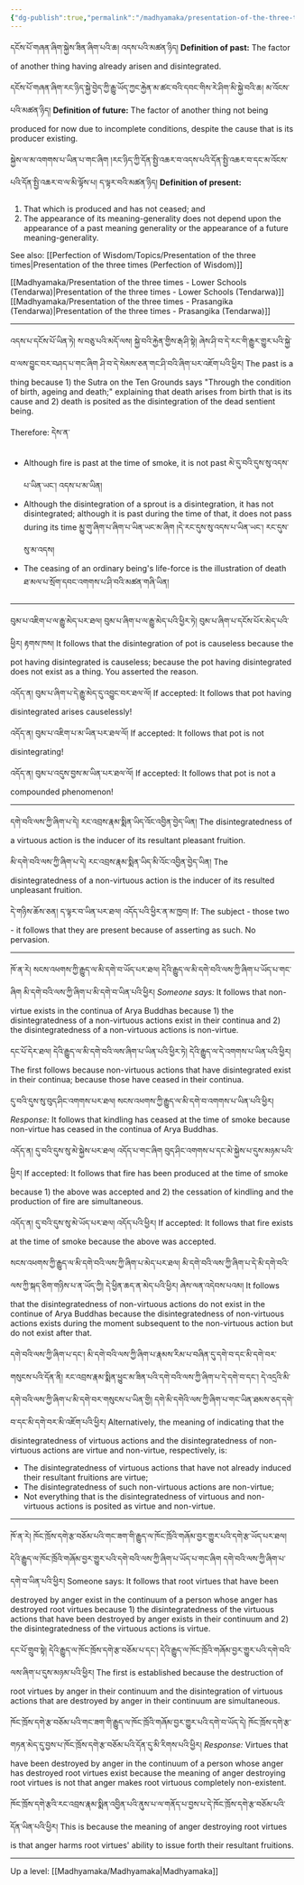 ```yaml
---
{"dg-publish":true,"permalink":"/madhyamaka/presentation-of-the-three-times-disintegratedness/"}
---
```


དངོས་པོ་གཞན་ཞིག་སྐྱེས་ཟིན་ཞིག་པའི་ཆ། འདས་པའི་མཚན་ཉིད།
**Definition of past:** The factor of another thing having already arisen and disintegrated.

དངོས་པོ་གཞན་ཞིག་རང་ཉིད་སྐྱེ་བྱེད་ཀྱི་རྒྱུ་ཡོད་ཀྱང་རྐྱེན་མ་ཚང་བའི་དབང་གིས་རེ་ཤིག་མི་སྐྱེ་བའི་ཆ། མ་འོངས་པའི་མཚན་ཉིད། 
**Definition of future:** The factor of another thing not being produced for now due to incomplete conditions, despite the cause that is its producer existing.

སྐྱེས་ལ་མ་འགགས་པ་ཡིན་པ་གང་ཞིག །རང་ཉིད་ཀྱི་དོན་སྤྱི་འཆར་བ་འདས་པའི་དོན་སྤྱི་འཆར་བ་དང་མ་འོངས་པའི་དོན་སྤྱི་འཆར་བ་ལ་མི་ལྟོས་པ། 
ད་ལྟར་བའི་མཚན་ཉིད།
**Definition of present:**
1. That which is produced and has not ceased; and
2. The appearance of its meaning-generality does not depend upon the appearance of a past meaning generality or the appearance of a future meaning-generality.

See also: [[Perfection of Wisdom/Topics/Presentation of the three times\|Presentation of the three times (Perfection of Wisdom)]]

[[Madhyamaka/Presentation of the three times - Lower Schools (Tendarwa)\|Presentation of the three times - Lower Schools (Tendarwa)]]
[[Madhyamaka/Presentation of the three times - Prasangika (Tendarwa)\|Presentation of the three times - Prasangika (Tendarwa)]]


---
འདས་པ་དངོས་པོ་ཡིན་ཏེ། ས་བཅུ་པའི་མདོ་ལས། སྐྱེ་བའི་རྐྱེན་གྱིས་རྒ་ཤི་སྟེ། ཞེས་ཤི་བ་དེ་རང་གི་རྒྱུར་གྱུར་པའི་སྐྱེ་བ་ལས་བྱུང་བར་བཤད་པ་གང་ཞིག 
ཤི་བ་དེ་སེམས་ཅན་གང་ཤི་བའི་ཞིག་པར་འཇོག་པའི་ཕྱིར། 
The past is a thing because 1) the Sutra on the Ten Grounds says "Through the condition of birth, ageing and death;" explaining that death arises from birth that is its cause and 2) death is posited as the disintegration of the dead sentient being.

Therefore: དེས་ན་
- Although fire is past at the time of smoke, it is not past མེ་དུ་བའི་དུས་སུ་འདས་པ་ཡིན་ཡང་། འདས་པ་མ་ཡིན།
- Although the disintegration of a sprout is a disintegration, it has not disintegrated; although it is past during the time of that, it does not pass during its time
  མྱུ་གུ་ཞིག་པ་ཞིག་པ་ཡིན་ཡང་མ་ཞིག །དེ་རང་དུས་སུ་འདས་པ་ཡིན་ཡང་། རང་དུས་སུ་མ་འདས། 
- The ceasing of an ordinary being's life-force is the illustration of death
  ཐ་མལ་པ་སྲོག་དབང་འགགས་པ་ཤི་བའི་མཚན་གཞི་ཡིན།

---
བུམ་པ་འཇིག་པ་ལ་རྒྱུ་མེད་པར་ཐལ། བུམ་པ་ཞིག་པ་ལ་རྒྱུ་མེད་པའི་ཕྱིར་ཏེ། བུམ་པ་ཞིག་པ་དངོས་པོར་མེད་པའི་ཕྱིར། རྟགས་ཁས། 
It follows that the disintegration of pot is causeless because the pot having disintegrated is causeless; because the pot having disintegrated does not exist as a thing. You asserted the reason.

འདོད་ན། བུམ་པ་ཞིག་པ་དེ་རྒྱུ་མེད་དུ་འབྱུང་བར་ཐལ་ལོ།
If accepted: It follows that pot having disintegrated arises causelessly!

འདོད་ན། བུམ་པ་འཇིག་པ་མ་ཡིན་པར་ཐལ་ལོ།
If accepted: It follows that pot is not disintegrating!

འདོད་ན། བུམ་པ་འདུས་བྱས་མ་ཡིན་པར་ཐལ་ལོ།
If accepted: It follows that pot is not a compounded phenomenon!

---
དགེ་བའི་ལས་ཀྱི་ཞིག་པ་དེ། རང་འབྲས་རྣམ་སྨིན་ཡིད་འོང་འབྱིན་བྱེད་ཡིན། 
The disintegratedness of a virtuous action is the inducer of its resultant pleasant fruition.

མི་དགེ་བའི་ལས་ཀྱི་ཞིག་པ་དེ། རང་འབྲས་རྣམ་སྨིན་ཡིད་མི་འོང་འབྱིན་བྱེད་ཡིན།
The disintegratedness of a non-virtuous action is the inducer of its resulted unpleasant fruition.

དེ་གཉིས་ཆོས་ཅན། ད་ལྟར་བ་ཡིན་པར་ཐལ། འདོད་པའི་ཕྱིར་ན་མ་ཁྱབ།
If: The subject - those two - it follows that they are present because of asserting as such. No pervasion.

---
ཁོ་ན་རེ། སངས་འཕགས་ཀྱི་རྒྱུད་ལ་མི་དགེ་བ་ཡོད་པར་ཐལ། 
དེའི་རྒྱུད་ལ་མི་དགེ་བའི་ལས་ཀྱི་ཞིག་པ་ཡོད་པ་གང་ཞིག མི་དགེ་བའི་ལས་ཀྱི་ཞིག་པ་མི་དགེ་བ་ཡིན་པའི་ཕྱིར། 
*Someone says:* It follows that non-virtue exists in the continua of Arya Buddhas because 1) the disintegratedness of a non-virtuous actions exist in their continua and 2) the disintegratedness of a non-virtuous actions is non-virtue.

དང་པོ་དེར་ཐལ། དེའི་རྒྱུད་ལ་མི་དགེ་བའི་ལས་ཞིག་པ་ཡིན་པའི་ཕྱིར་ཏེ། དེའི་རྒྱུད་ལ་དེ་འགགས་པ་ཡིན་པའི་ཕྱིར།
The first follows because non-virtuous actions that have disintegrated exist in their continua; because those have ceased in their continua.

དུ་བའི་དུས་སུ་བུད་ཤིང་འགགས་པར་ཐལ། སངས་འཕགས་ཀྱི་རྒྱུད་ལ་མི་དགེ་བ་འགགས་པ་ཡིན་པའི་ཕྱིར། 
*Response:* It follows that kindling has ceased at the time of smoke because non-virtue has ceased in the continua of Arya Buddhas.

འདོད་ན། དུ་བའི་དུས་སུ་མེ་སྐྱེས་པར་ཐལ། འདོད་པ་གང་ཞིག བུད་ཤིང་འགགས་པ་དང་མེ་སྐྱེས་པ་དུས་མཉམ་པའི་ཕྱིར། 
If accepted: It follows that fire has been produced at the time of smoke because 1) the above was accepted and 2) the cessation of kindling and the production of fire are simultaneous.

འདོད་ན། དུ་བའི་དུས་སུ་མེ་ཡོད་པར་ཐལ། འདོད་པའི་ཕྱིར། 
If accepted: It follows that fire exists at the time of smoke because the above was accepted.

སངས་འཕགས་ཀྱི་རྒྱུད་ལ་མི་དགེ་བའི་ལས་ཀྱི་ཞིག་པ་མེད་པར་ཐལ། མི་དགེ་བའི་ལས་ཀྱི་ཞིག་པ་དེ་མི་དགེ་བའི་ལས་ཀྱི་སྐད་ཅིག་གཉིས་པ་ན་ཡོད་ཀྱི།
དེ་ཕྱིན་ཆད་ན་མེད་པའི་ཕྱིར། ཞེས་ལན་འདེབས་པའམ། 
It follows that the disintegratedness of non-virtuous actions do not exist in the continue of Arya Buddhas because the disintegratedness of non-virtuous actions exists during the moment subsequent to the non-virtuous action but do not exist after that.

དགེ་བའི་ལས་ཀྱི་ཞིག་པ་དང་། མི་དགེ་བའི་ལས་ཀྱི་ཞིག་པ་རྣམས་རིམ་པ་བཞིན་དུ་དགེ་བ་དང་མི་དགེ་བར་གསུངས་པའི་དོན་ནི། 
རང་འབྲས་རྣམ་སྨིན་ཕྱུང་མ་ཟིན་པའི་དགེ་བའི་ལས་ཀྱི་ཞིག་པ་དེ་དགེ་བ་དང་། དེ་འདྲའི་མི་དགེ་བའི་ལས་ཀྱི་ཞིག་པ་མི་དགེ་བར་གསུངས་པ་ཡིན་གྱི། 
དགེ་མི་དགེའི་ལས་ཀྱི་ཞིག་པ་གང་ཡིན་ཐམས་ཅད་དགེ་བ་དང་མི་དགེ་བར་མི་འཇོག་པའི་ཕྱིར།
Alternatively, the meaning of indicating that the disintegratedness of virtuous actions and the disintegratedness of non-virtuous actions are virtue and non-virtue, respectively, is:
- The disintegratedness of virtuous actions that have not already induced their resultant fruitions are virtue;
- The disintegratedness of such non-virtuous actions are non-virtue;
- Not everything that is the disintegratedness of virtuous and non-virtuous actions is posited as virtue and non-virtue.

---
ཁོ་ན་རེ། ཁོང་ཁྲོས་དགེ་རྩ་བཅོམ་པའི་གང་ཟག་གི་རྒྱུད་ལ་ཁོང་ཁྲོའི་གཞོམ་བྱར་གྱུར་པའི་དགེ་རྩ་ཡོད་པར་ཐལ། 
དེའི་རྒྱུད་ལ་ཁོང་ཁྲོའི་གཞོམ་བྱར་གྱུར་པའི་དགེ་བའི་ལས་ཀྱི་ཞིག་པ་ཡོད་པ་གང་ཞིག དགེ་བའི་ལས་ཀྱི་ཞིག་པ་དགེ་བ་ཡིན་པའི་ཕྱིར། 
Someone says: It follows that root virtues that have been destroyed by anger exist in the continuum of a person whose anger has destroyed root virtues because 1) the disintegratedness of the virtuous actions that have been destroyed by anger exists in their continuum and 2) the disintegratedness of the virtuous actions is virtue.

དང་པོ་གྲུབ་སྟེ། དེའི་རྒྱུད་ལ་ཁོང་ཁྲོས་དགེ་རྩ་བཅོམ་པ་དང་། དེའི་རྒྱུད་ལ་ཁོང་ཁྲོའི་གཞོམ་བྱར་གྱུར་པའི་དགེ་བའི་ལས་ཞིག་པ་དུས་མཉམ་པའི་ཕྱིར།
The first is established because the destruction of root virtues by anger in their continuum and the disintegration of virtuous actions that are destroyed by anger in their continuum are simultaneous.

ཁོང་ཁྲོས་དགེ་རྩ་བཅོམ་པའི་གང་ཟག་གི་རྒྱུད་ལ་ཁོང་ཁྲོའི་གཞོམ་བྱར་གྱུར་པའི་དགེ་བ་ཡོད་དེ། 
ཁོང་ཁྲོས་དགེ་རྩ་གཏན་མེད་དུ་བྱས་པ་ཁོང་ཁྲོས་དགེ་རྩ་བཅོམ་པའི་དོན་དུ་མི་རིགས་པའི་ཕྱིར། 
*Response:* Virtues that have been destroyed by anger in the continuum of a person whose anger has destroyed root virtues exist because the meaning of anger destroying root virtues is not that anger makes root virtuous completely non-existent.

ཁོང་ཁྲོས་དགེ་རྩའི་རང་འབྲས་རྣམ་སྨིན་འབྱིན་པའི་ནུས་པ་ལ་གནོད་པ་བྱས་པ་དེ་ཁོང་ཁྲོས་དགེ་རྩ་བཅོམ་པའི་དོན་ཡིན་པའི་ཕྱིར།
This is because the meaning of anger destroying root virtues is that anger harms root virtues' ability to issue forth their resultant fruitions.

---

Up a level: [[Madhyamaka/Madhyamaka\|Madhyamaka]]